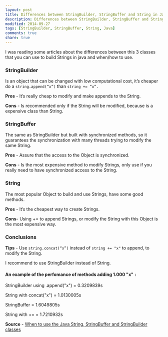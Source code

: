 ```yaml
---
layout: post
title: Differences between StringBuilder, StringBuffer and String in Java
description: Differences between StringBuilder, StringBuffer and String in Java
modified: 2014-09-27
tags: [StringBuilder, StringBuffer, String, Java]
comments: true
share: true
---
```


I was reading some articles about the differences between this 3 classes that you can use to build Strings in java and when/how to use.

### StringBuilder

Is an object that can be changed with low computational cost, it’s cheaper do a ```string.append(“x”)``` than ``string += “x”.``

**Pros** - It’s really cheap to modify and make appends to the String.

**Cons** - Is recommended only if the String will be modified, because is a expensive class than String.

### StringBuffer

The same as StringBuilder but built with synchronized methods, so it guarantees the synchronization with many threads trying to modify the same String.

**Pros** - Assure that the access to the Object is synchronized.

**Cons** - Is the most expensive method to modify Strings, only use if you really need to have synchronized access to the String.

### String

The most popular Object to build and use Strings, have some good methods.

**Pros** - It’s the cheapest way to create Strings.

**Cons**- Using += to append Strings, or modify the String with this Object is the most expensive way.

### Conclusions

**Tips** - Use ``string.concat(“x”)`` instead of ``string += "x"`` to append, to modify the String.

I recommend to use StringBuilder instead of String.

#### An example of the perfomance of methods adding 1.000 "x" :

StringBuilder using .append("x") = 0.3209839s

String with concat("x") = 1.0130005s

StringBuffer = 1.6049805s

String with += = 1.7210932s

**Source**  - <a href="http://www.examiner.com/article/when-to-use-the-java-string-stringbuffer-and-stringbuilder-classes">When to use the Java String, StringBuffer and StringBuilder classes</a>
